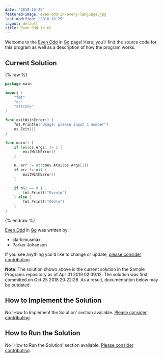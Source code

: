 ```yaml
---
date: '2018-10-25'
featured-image: even-odd-in-every-language.jpg
last-modified: '2018-10-25'
layout: default
title: Even Odd in Go
---
```


Welcome to the [Even Odd](https://sampleprograms.io/projects/even-odd) in [Go](https://sampleprograms.io/languages/go) page! Here, you'll find the source code for this program as well as a description of how the program works.

## Current Solution

{% raw %}

```go
package main

import (
    "fmt"
    "os"
    "strconv"
)

func exitWithError() {
    fmt.Println("Usage: please input a number")
    os.Exit(1)
}

func main() {
    if len(os.Args) != 2 {
        exitWithError()
    }

    n, err := strconv.Atoi(os.Args[1])
    if err != nil {
        exitWithError()
    }

    if n%2 == 0 {
        fmt.Printf("Even\n")
    } else {
        fmt.Printf("Odd\n")
    }
}
```

{% endraw %}

[Even Odd](https://sampleprograms.io/projects/even-odd) in [Go](https://sampleprograms.io/languages/go) was written by:

- clarkimusmax
- Parker Johansen

If you see anything you'd like to change or update, [please consider contributing](https://github.com/TheRenegadeCoder/sample-programs).

**Note**: The solution shown above is the current solution in the Sample Programs repository as of Apr 01 2019 02:39:12. The solution was first committed on Oct 25 2018 20:22:28. As a result, documentation below may be outdated.

## How to Implement the Solution

No 'How to Implement the Solution' section available. [Please consider contributing](https://github.com/TheRenegadeCoder/sample-programs-website).

## How to Run the Solution

No 'How to Run the Solution' section available. [Please consider contributing](https://github.com/TheRenegadeCoder/sample-programs-website).